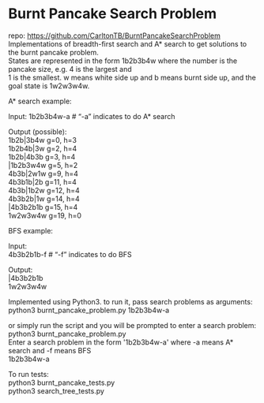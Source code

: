 # Burnt Pancake Search Problem
repo: https://github.com/CarltonTB/BurntPancakeSearchProblem  
Implementations of breadth-first search and A* search to get solutions to the burnt pancake problem.  
States are represented in the form 1b2b3b4w where the number is the pancake size, e.g. 4 is the largest and   
1 is the smallest. w means white side up and b means burnt side up, and the goal state is 1w2w3w4w.  

A* search example:

Input:
1b2b3b4w-a                # “-a” indicates to do A* search  

Output (possible):  
1b2b|3b4w g=0, h=3  
1b2b4b|3w g=2, h=4  
1b2b|4b3b g=3, h=4  
|1b2b3w4w g=5, h=2  
4b3b|2w1w g=9, h=4  
4b3b1b|2b g=11, h=4  
4b3b|1b2w g=12, h=4  
4b3b2b|1w g=14, h=4  
|4b3b2b1b g=15, h=4  
1w2w3w4w g=19, h=0  

BFS example:  

Input:  
4b3b2b1b-f                # “-f” indicates to do BFS  

Output:  
|4b3b2b1b  
1w2w3w4w  


Implemented using Python3. to run it, pass search problems as arguments:  
python3 burnt_pancake_problem.py 1b2b3b4w-a  

or simply run the script and you will be prompted to enter a search problem:    
python3 burnt_pancake_problem.py  
Enter a search problem in the form '1b2b3b4w-a' where -a means A* search and -f means BFS  
1b2b3b4w-a  

To run tests:  
python3 burnt_pancake_tests.py  
python3 search_tree_tests.py  